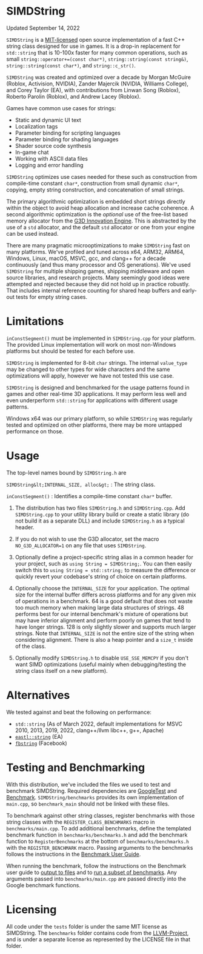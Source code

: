 

SIMDString
=========================================================================================================

Updated September 14, 2022


`SIMDString` is a [MIT-licensed](https://opensource.org/licenses/MIT) open source implementation
of a fast C++ string class designed for use in games. It is a drop-in replacement for `std::string` that
is 10-100x faster for many common operations, such as small `string::operator+=(const char*)`,
`string::string(const string&)`, `string::string(const char*)`, and `string::c_str()`.

`SIMDString` was created and optimized over a decade by Morgan McGuire (Roblox, Activision, NVIDIA),
Zander Majercik (NVIDIA, Williams College), and Corey Taylor (EA), with contributions from 
Linwan Song (Roblox), Roberto Parolin (Roblox), and Andrew Lacey (Roblox).

Games have common use cases for strings:

- Static and dynamic UI text
- Localization tags
- Parameter binding for scripting languages
- Parameter binding for shading languages
- Shader source code synthesis
- In-game chat
- Working with ASCII data files
- Logging and error handling

`SIMDString` optimizes use cases needed for these such as construction from compile-time constant `char*`,
construction from small dynamic `char*`, copying, empty string construction, and concatenation of small
strings.

The primary algorithmic optimization is embedded short strings directly within the object to avoid heap
allocation and increase cache coherence. A second algorithmic optimization is the _optional_ use of the free-list
based memory allocator from the [G3D Innovation Engine](https://casual-effects.com/g3d).
This is abstracted by the use of a `std` allocator, and the default `std` allocator or one from your
engine can be used instead.

There are many pragmatic microoptimizations to make `SIMDString` fast on many platforms. We've profiled
and tuned across x64, ARM32, ARM64, Windows, Linux, macOS, MSVC, gcc, and clang++ for a decade continuously
(and thus many processor and OS generations). We've used `SIMDString` for multiple shipping games, shipping
middleware and open source libraries, and research projects. Many seemingly good ideas were attempted and 
rejected because they did not hold up in practice robustly. That includes internal reference counting for 
shared heap buffers and early-out tests for empty string cases.

Limitations
=========================================================================================================

`inConstSegment()` must be implemented in `SIMDString.cpp` for your platform. The provided
Linux implementation will work on most non-Windows platforms but should be tested for each
before use.

`SIMDString` is implemented for 8-bit `char` strings. The internal `value_type` may be changed to
other types for wide characters and the same optimizations will apply, however we have not tested
this use case.

`SIMDString` is designed and benchmarked for the usage patterns found in games and other real-time 3D
applications. It may perform less well and even underperform `std::string` for applications with
different usage patterns.

Windows x64 was our primary platform, so while `SIMDString` was regularly tested and optimized on
other platforms, there may be more untapped performance on those.

Usage
=========================================================================================================

The top-level names bound by `SIMDString.h` are

`SIMDString&lt;INTERNAL_SIZE, alloc&gt;`
: The string class.

`inConstSegment()`
: Identifies a compile-time constant `char*` buffer.

1. The distribution has two files `SIMDString.h` and `SIMDString.cpp`. Add `SIMDString.cpp` to your
   utility library build or create a static library (do not build it as a separate DLL) and include
   `SIMDString.h` as a typical header.

2. If you do not wish to use the G3D allocator, set the macro `NO_G3D_ALLOCATOR=1`
   on any file that uses `SIMDString`.

3. Optionally define a project-specific string alias in a common header for your project,
   such as `using String = SIMDString;`. You can then easily switch
   this to `using String = std::string;` to measure the difference or quickly revert your codebase's
   string of choice on certain platforms.

4. Optionally choose the `INTERNAL_SIZE` for your application. The optimal size for the internal buffer
   differs across platforms and for any given mix of operations in a benchmark. 64 is a good default that
   does not waste too much memory when making large data structures of strings. 48 performs best for our
   internal benchmark's mixture of operations but may have inferior alignment and perform poorly on games
   that tend to have longer strings. 128 is only slightly slower and supports much larger strings.
   Note that `INTERNAL_SIZE` is not the entire size of the string when considering alignment. There is
   also a heap pointer and a `size_t` inside of the class.

5. Optionally modify `SIMDString.h` to disable `USE_SSE_MEMCPY` if you don't want SIMD optimizations
   (useful mainly when debugging/testing the string class itself on a new platform).


Alternatives
=========================================================================================================

We tested against and beat the following on performance:

- `std::string` (As of March 2022, default implementations for MSVC 2010, 2013, 2019, 2022, clang++/llvm libc++, g++, Apache)
- [`eastl::string`](https://github.com/electronicarts/EASTL) (EA)
- [`fbstring`](https://github.com/facebook/folly/blob/main/folly/docs/FBString.md) (Facebook)


Testing and Benchmarking
=========================================================================================================

With this distribution, we've included the files we used to test and benchmark SIMDString. Required dependencies 
are [GoogleTest](https://github.com/google/googletest) and [Benchmark](https://github.com/google/benchmark). 
`SIMDString/benchmarks` provides its own implementation of `main.cpp`, so `benchmark_main` should not be linked 
with these files. 

To benchmark against other string classes, register benchmarks with those string classes with the 
`REGISTER_CLASS_BENCHMARKS` macro in `benchmarks/main.cpp`. To add additional benchmarks, define the 
templated benchmark function in `benchmarks/benchmarks.h` and add the benchmark function to 
`RegisterBenchmarks` at the bottom of `benchmarks/benchmarks.h` with the `REGISTER_BENCHMARK` macro. 
Passing arguments to the benchmarks follows the instructions in the 
[Benchmark User Guide](https://github.com/google/benchmark/blob/main/docs/user_guide.md#passing-arguments). 

When running the benchmark, follow the instructions on the Benchmark user guide to 
[output to files](https://github.com/google/benchmark/blob/main/docs/user_guide.md#output-files) and to 
[run a subset of benchmarks](https://github.com/google/benchmark/blob/main/docs/user_guide.md#running-a-subset-of-benchmarks). 
Any arguments passed into `benchmarks/main.cpp` are passed directly into the Google benchmark functions. 

Licensing
=========================================================================================================
All code under the `tests` folder is under the same MIT license as SIMDString. The `benchmarks` folder
contains code from the [LLVM-Project](https://github.com/llvm/llvm-project), and is under a separate license 
as represented by the LICENSE file in that folder. 


